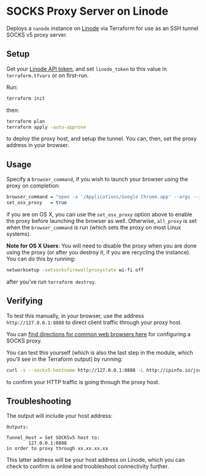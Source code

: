 SOCKS Proxy Server on Linode
===

Deploys a `nanode` instance on [Linode](linode.com) via Terraform for use as an SSH tunnel SOCKS v5 proxy server.

Setup
---

Get your [Linode API token](https://cloud.linode.com/profile/tokens), and set `linode_token` to this value in `terraform.tfvars` or on first-run.

Run:

```bash
terraform init
```

then:

```bash
terraform plan
terraform apply -auto-approve
```
to deploy the proxy host, and setup the tunnel. You can, then, set the proxy address in your browser.

Usage
---

Specify a `browser_command`, if you wish to launch your browser using the proxy on completion:

```bash
browser_command = "open -a '/Applications/Google Chrome.app' --args --incognito"
set_osx_proxy   = true
```

if you are on OS X, you can use the `set_osx_proxy` option above to enable the proxy before launching the browser as well. Otherwise, `all_proxy` is set when the `browser_command` is run (which sets the proxy on most Linux systems).

**Note for OS X Users**: You will need to disable the proxy when you are done using the proxy (or after you destroy it, if you are recycling the instance). You can do this by running:

```bash
networksetup -setsocksfirewallproxystate wi-fi off
```

after you've run `terraform destroy`.

Verifying
---

To test this manually, in your browser, use the address `http://127.0.0.1:8888` to direct client traffic through your proxy host.

You can [find directions for common web browsers here](https://hide-ip-proxy.com/google-chrome-firefox-socks-proxy-how-to-use/) for configuring a SOCKS proxy.

You can test this yourself (which is also the last step in the module, which you'll see in the Terraform output) by running:

```bash
curl -s --socks5-hostname http://127.0.0.1:8888 -L http://ipinfo.io/json
```

to confirm your HTTP traffic is going through the proxy host.

Troubleshooting
---

The output will include your host address:

```
Outputs:

Tunnel_Host = Set SOCKSv5 host to:
        127.0.0.1:8888
in order to proxy through xx.xx.xx.xx
```

This latter address will be your host address on Linode, which you can check to confirm is online and troubleshoot connectivity further. 
